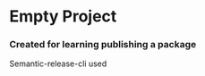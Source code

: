 <h1>Empty Project</h1>
<h3>Created for learning publishing a package</h3>
<p>Semantic-release-cli used</p>
